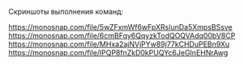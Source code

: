 Скриншоты выполнения команд:

https://monosnap.com/file/5wZFxmWf6wFpXRslunDa5XmpsBSsve
https://monosnap.com/file/6cmBFqy6QqyzkTodQOQVAdq00bV8CP
https://monosnap.com/file/MHxa2ajNVjPYw89j77kCHDuPEBn9Xu
https://monosnap.com/file/lPQP8fnZkD0kPUQYc6JeGInEHNrAwg
